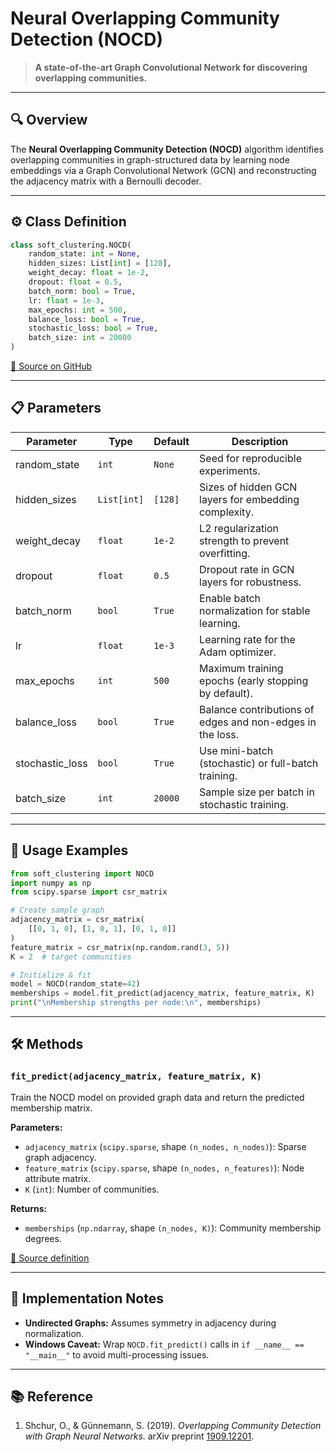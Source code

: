 #  Neural Overlapping Community Detection (NOCD)

> **A state-of-the-art Graph Convolutional Network for discovering overlapping communities.**

---

## 🔍 Overview

The **Neural Overlapping Community Detection (NOCD)** algorithm identifies overlapping communities in graph-structured data by learning node embeddings via a Graph Convolutional Network (GCN) and reconstructing the adjacency matrix with a Bernoulli decoder.

---

## ⚙️ Class Definition

```python
class soft_clustering.NOCD(
    random_state: int = None,
    hidden_sizes: List[int] = [128],
    weight_decay: float = 1e-2,
    dropout: float = 0.5,
    batch_norm: bool = True,
    lr: float = 1e-3,
    max_epochs: int = 500,
    balance_loss: bool = True,
    stochastic_loss: bool = True,
    batch_size: int = 20000
)
```

[🔗 Source on GitHub](https://github.com/soft-clustering/soft-clustering/main/soft_clustering/_nocd.py)

---

## 📋 Parameters

| Parameter        | Type        | Default | Description                                               |
| ---------------- | ----------- | ------- | --------------------------------------------------------- |
| random\_state    | `int`       | `None`  | Seed for reproducible experiments.                        |
| hidden\_sizes    | `List[int]` | `[128]` | Sizes of hidden GCN layers for embedding complexity.      |
| weight\_decay    | `float`     | `1e-2`  | L2 regularization strength to prevent overfitting.        |
| dropout          | `float`     | `0.5`   | Dropout rate in GCN layers for robustness.                |
| batch\_norm      | `bool`      | `True`  | Enable batch normalization for stable learning.           |
| lr               | `float`     | `1e-3`  | Learning rate for the Adam optimizer.                     |
| max\_epochs      | `int`       | `500`   | Maximum training epochs (early stopping by default).      |
| balance\_loss    | `bool`      | `True`  | Balance contributions of edges and non-edges in the loss. |
| stochastic\_loss | `bool`      | `True`  | Use mini-batch (stochastic) or full-batch training.       |
| batch\_size      | `int`       | `20000` | Sample size per batch in stochastic training.             |

---

## 🚀 Usage Examples

```python
from soft_clustering import NOCD
import numpy as np
from scipy.sparse import csr_matrix

# Create sample graph
adjacency_matrix = csr_matrix(
    [[0, 1, 0], [1, 0, 1], [0, 1, 0]]
)
feature_matrix = csr_matrix(np.random.rand(3, 5))
K = 2  # target communities

# Initialize & fit
model = NOCD(random_state=42)
memberships = model.fit_predict(adjacency_matrix, feature_matrix, K)
print("\nMembership strengths per node:\n", memberships)
```

---

## 🛠️ Methods

### `fit_predict(adjacency_matrix, feature_matrix, K)`

Train the NOCD model on provided graph data and return the predicted membership matrix.

**Parameters:**

* `adjacency_matrix` (`scipy.sparse`, shape `(n_nodes, n_nodes)`): Sparse graph adjacency.
* `feature_matrix` (`scipy.sparse`, shape `(n_nodes, n_features)`): Node attribute matrix.
* `K` (`int`): Number of communities.

**Returns:**

* `memberships` (`np.ndarray`, shape `(n_nodes, K)`): Community membership degrees.

[🔗 Source definition](https://github.com/soft-clustering/soft-clustering/main/soft_clustering/_nocd.py#L478)

---

## 📝 Implementation Notes

* **Undirected Graphs:** Assumes symmetry in adjacency during normalization.
* **Windows Caveat:** Wrap `NOCD.fit_predict()` calls in `if __name__ == "__main__"` to avoid multi-processing issues.

---

## 📚 Reference

1. Shchur, O., & Günnemann, S. (2019). *Overlapping Community Detection with Graph Neural Networks*. arXiv preprint [1909.12201](https://arxiv.org/abs/1909.12201).
